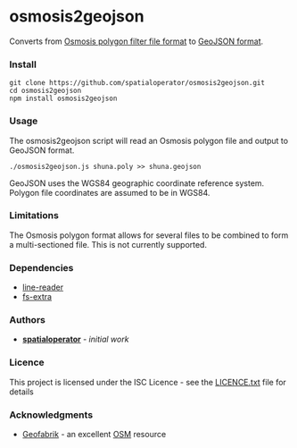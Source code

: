 # osmosis2geojson

Converts from [Osmosis polygon filter file format](https://wiki.openstreetmap.org/wiki/Osmosis/Polygon_Filter_File_Format) to [GeoJSON format](https://tools.ietf.org/html/rfc7946).

### Install

```
git clone https://github.com/spatialoperator/osmosis2geojson.git
cd osmosis2geojson
npm install osmosis2geojson
```

### Usage

The osmosis2geojson script will read an Osmosis polygon file and output to GeoJSON format.

`./osmosis2geojson.js shuna.poly >> shuna.geojson`

GeoJSON uses the WGS84 geographic coordinate reference system.  Polygon file coordinates are assumed to be in WGS84.

### Limitations

The Osmosis polygon format allows for several files to be combined to form a multi-sectioned file.  This is not currently supported.

### Dependencies

* [line-reader](https://github.com/nickewing/line-reader)
* [fs-extra](https://github.com/jprichardson/node-fs-extra)

### Authors

* **[spatialoperator](https://github.com/spatialoperator)** - *initial work*

### Licence

This project is licensed under the ISC Licence - see the [LICENCE.txt](LICENCE.txt) file for details

### Acknowledgments

* [Geofabrik](https://www.geofabrik.de) - an excellent [OSM](https://www.openstreetmap.org/) resource
